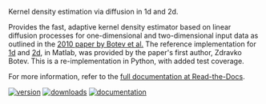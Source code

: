 ﻿Kernel density estimation via diffusion in 1d and 2d.

Provides the fast, adaptive kernel density estimator based on linear
diffusion processes for one-dimensional and two-dimensional input data
as outlined in the [2010 paper by Botev et al.][1] The reference
implementation for [1d][2] and [2d][3], in Matlab, was provided by the
paper's first author, Zdravko Botev. This is a re-implementation in
Python, with added test coverage.

For more information, refer to the [full documentation at
Read-the-Docs][4].


[1]: https://dx.doi.org/10.1214/10-AOS799
[2]: https://mathworks.com/matlabcentral/fileexchange/14034
[3]: https://mathworks.com/matlabcentral/fileexchange/17204
[4]: https://kde-diffusion.readthedocs.io


[![version](https://img.shields.io/pypi/v/kde-diffusion.svg)](https://pypi.python.org/pypi/kde-diffusion)
[![downloads](https://pepy.tech/badge/kde-diffusion)](https://pepy.tech/project/kde-diffusion)
[![documentation](https://readthedocs.org/projects/kde-diffusion/badge/?version=latest)](https://kde-diffusion.readthedocs.io/en/latest/?badge=latest)
